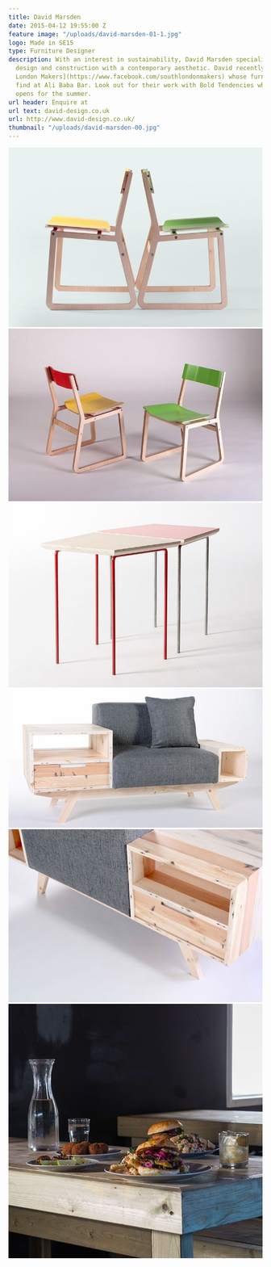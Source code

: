 ```yaml
---
title: David Marsden
date: 2015-04-12 19:55:00 Z
feature image: "/uploads/david-marsden-01-1.jpg"
logo: Made in SE15
type: Furniture Designer
description: With an interest in sustainability, David Marsden specialises in furniture
  design and construction with a contemporary aesthetic. David recently set up [South
  London Makers](https://www.facebook.com/southlondonmakers) whose furniture you can
  find at Ali Baba Bar. Look out for their work with Bold Tendencies when [Frank’s](http://www.london-se.com/spots/franks-cafe/)
  opens for the summer.
url header: Enquire at
url text: david-design.co.uk
url: http://www.david-design.co.uk/
thumbnail: "/uploads/david-marsden-00.jpg"
---
```


![david-marsden-01-1](/uploads/david-marsden-01-1.jpg) ![david-marsden-05](/uploads/david-marsden-05.jpg) ![david-marsden-02](/uploads/david-marsden-02.jpg) ![david-marsden-06](/uploads/david-marsden-06.jpg) ![david-marsden-07](/uploads/david-marsden-07.jpg) ![david-marsden-03](/uploads/david-marsden-03.jpg)
